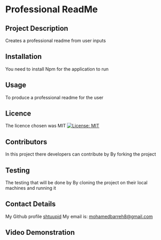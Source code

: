 
  # Professional ReadMe
  ## Project Description 
  Creates a professional readme from user inputs
  ## Installation
  You need to install Npm for the application to run
  ## Usage 
  To produce a professional readme for the user
  ## Licence
  The licence chosen was MIT  [![License: MIT](https://img.shields.io/badge/License-MIT-yellow.svg)](https://opensource.org/licenses/MIT)
  ## Contributors
  In this project there developers can contribute by By forking the project 
  ## Testing
  The testing that will be done by By cloning the project on their local machines and running it
  ## Contact Details
  My Github profile [shtuupid](https://github.com/shtuupid)
  My email is: mohamedbarreh8@gmail.com
  ## Video Demonstration
  


